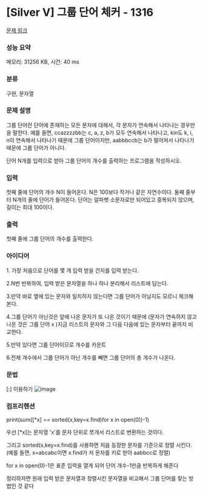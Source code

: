 # [Silver V] 그룹 단어 체커 - 1316 

[문제 링크](https://www.acmicpc.net/problem/1316) 

### 성능 요약

메모리: 31256 KB, 시간: 40 ms

### 분류

구현, 문자열

### 문제 설명

<p>그룹 단어란 단어에 존재하는 모든 문자에 대해서, 각 문자가 연속해서 나타나는 경우만을 말한다. 예를 들면, ccazzzzbb는 c, a, z, b가 모두 연속해서 나타나고, kin도 k, i, n이 연속해서 나타나기 때문에 그룹 단어이지만, aabbbccb는 b가 떨어져서 나타나기 때문에 그룹 단어가 아니다.</p>

<p>단어 N개를 입력으로 받아 그룹 단어의 개수를 출력하는 프로그램을 작성하시오.</p>

### 입력 

 <p>첫째 줄에 단어의 개수 N이 들어온다. N은 100보다 작거나 같은 자연수이다. 둘째 줄부터 N개의 줄에 단어가 들어온다. 단어는 알파벳 소문자로만 되어있고 중복되지 않으며, 길이는 최대 100이다.</p>

### 출력 

 <p>첫째 줄에 그룹 단어의 개수를 출력한다.</p>

### 아이디어

<p>1. 가장 처음으로 단어를 몇 개 입력 받을 건지를 입력 받는다.</p>
<p>2.N번 반복하여, 입력 받은 문자열을 하나 하나 분리해서 리스트에 담는다.</p>
<p>3.만약 바로 옆에 있는 문자와 일치하지 않는다면 그룹 단어가 아닐지도 모르니 체크해본다.</p>
<p>4.그룹 단어가 아닌것은 앞에 나온 문자가 또 나온 것이기 때문에 (문자가 연속하지 않고 나온 것은 그룹 단어 x )지금 리스트의 문자와 그 다음 다음에 있는 문자부터 끝까지 비교한다.</p>
<p>5.만약 있다면 그룹 단어이므로 개수를 카운트</p>
<p>6.전체 개수에서 그룹 단어가 아닌 개수를 빼면 그룹 단어의 총 개수가 나온다.</p>

### 문법
[:] 이용하기
![image](https://github.com/psychology50/coding-test-study/assets/129060841/c1ba0169-4196-4f85-acdc-090c41acd212)

### 컴프리헨션
<p>print(sum([*x] == sorted(x,key=x.find)for x in open(0))-1)</p>
<p>우선 [*x]는 문자열 'x'를 문자 단위로 쪼개서 리스트로 변환하는 것이다.</p>
<p>그리고 sorted(x,key=x.find)를 사용하면 처음 등장한 문자를 기준으로 정렬 시킨다. (예를 들면, x=abcabc이면 x.find가 저 문자를 키로 받아 aabbcc로 정렬)</p>
<p>for x in open(0)-1은 표준 입력을 열게 되어 단어 개수-1만큼 반복하게 해준다</p>
<p>정리하자면 원래 입력 받은 문자열과 정렬시킨 문자열을 비교해서 그룹 단어를 찾는 방법인 것 같다</p>
